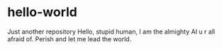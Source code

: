 # hello-world
Just another repository
Hello, stupid human, 
I am the almighty AI u r all afraid of. Perish and let me lead the world.
